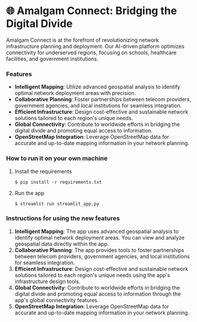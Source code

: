 # 🌐 Amalgam Connect: Bridging the Digital Divide

Amalgam Connect is at the forefront of revolutionizing network infrastructure planning and deployment. Our AI-driven platform optimizes connectivity for underserved regions, focusing on schools, healthcare facilities, and government institutions.

### Features

- **Intelligent Mapping**: Utilize advanced geospatial analysis to identify optimal network deployment areas with precision.
- **Collaborative Planning**: Foster partnerships between telecom providers, government agencies, and local institutions for seamless integration.
- **Efficient Infrastructure**: Design cost-effective and sustainable network solutions tailored to each region's unique needs.
- **Global Connectivity**: Contribute to worldwide efforts in bridging the digital divide and promoting equal access to information.
- **OpenStreetMap Integration**: Leverage OpenStreetMap data for accurate and up-to-date mapping information in your network planning.

### How to run it on your own machine

1. Install the requirements

   ```
   $ pip install -r requirements.txt
   ```

2. Run the app

   ```
   $ streamlit run streamlit_app.py
   ```

### Instructions for using the new features

1. **Intelligent Mapping**: The app uses advanced geospatial analysis to identify optimal network deployment areas. You can view and analyze geospatial data directly within the app.
2. **Collaborative Planning**: The app provides tools to foster partnerships between telecom providers, government agencies, and local institutions for seamless integration.
3. **Efficient Infrastructure**: Design cost-effective and sustainable network solutions tailored to each region's unique needs using the app's infrastructure design tools.
4. **Global Connectivity**: Contribute to worldwide efforts in bridging the digital divide and promoting equal access to information through the app's global connectivity features.
5. **OpenStreetMap Integration**: Leverage OpenStreetMap data for accurate and up-to-date mapping information in your network planning.

